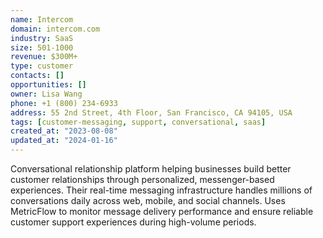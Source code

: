 ```yaml
---
name: Intercom
domain: intercom.com
industry: SaaS
size: 501-1000
revenue: $300M+
type: customer
contacts: []
opportunities: []
owner: Lisa Wang
phone: +1 (800) 234-6933
address: 55 2nd Street, 4th Floor, San Francisco, CA 94105, USA
tags: [customer-messaging, support, conversational, saas]
created_at: "2023-08-08"
updated_at: "2024-01-16"
---
```


Conversational relationship platform helping businesses build better customer relationships through personalized, messenger-based experiences. Their real-time messaging infrastructure handles millions of conversations daily across web, mobile, and social channels. Uses MetricFlow to monitor message delivery performance and ensure reliable customer support experiences during high-volume periods.